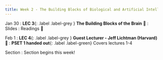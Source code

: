 ```yaml
---
title: Week 2 - The Building Blocks of Biological and Artificial Intelligence 
---
```


Jan 30
: **LEC 3**{: .label .label-grey } **The Building Blocks of the Brain** 🎥
    : Slides
: Readings 📖

<!--
: Neuroscience Primer](https://canvas.harvard.edu/files/14251618/download?download_frd=1)
: Lecture Notes](https://canvas.harvard.edu/files/14251627/download?download_frd=1) written by a former GenEd 1125 student!
-->

Feb 1
: **LEC 4**{: .label .label-grey } **Guest Lecturer - Jeff Lichtman (Harvard)** 🎥
: **PSET 1 handed out**{: .label .label-green} Covers lectures 1-4

<!--
: Papers mentioned in Prof. Lichtman's talk 📄
: * [A Technicolor Approach to the Connectome](https://canvas.harvard.edu/files/14287742/download?download_frd=1)
: * [The Interscutularis Muscle Connectome](https://canvas.harvard.edu/files/14287744/download?download_frd=1)
:  **PSET 1 handed out**{: .label .label-green } Covers lectures 1-4
    : [PSET 1](https://canvas.harvard.edu/files/14275242/download?download_frd=1) / [no blank space](https://canvas.harvard.edu/files/14275241/download?download_frd=1) / [tex](https://canvas.harvard.edu/files/14309236/download?download_frd=1)
-->

Section
: Section begins this week!

<!--
: Introduction, purpose of section
: Discussion: What is intelligence?, Marr's levels, AI ethics 
-->
